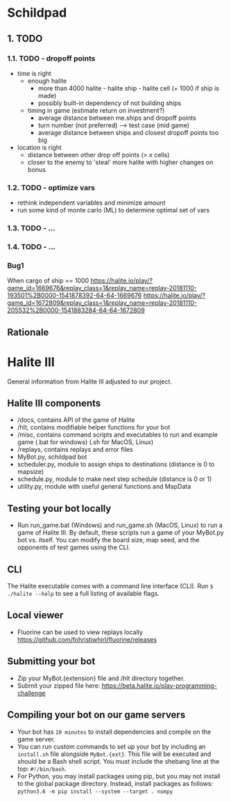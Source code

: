 # Schildpad
## 1. TODO
### 1.1. TODO - dropoff points
* time is right 
    * enough halite
        * more than 4000 halite - halite ship - halite cell (+ 1000 if ship is made)
        * possibly built-in dependency of not building ships
    * timing in game (estimate return on investment?)
        * average distance between me.ships and dropoff points 
        * turn number (not preferred) --> test case (mid game)
        * average distance between ships and closest dropoff points too big        
* location is right 
    * distance between other drop off points (> x cells)
    * closer to the enemy to 'steal' more halite with higher changes on bonus

### 1.2. TODO - optimize vars
* rethink independent variables and minimize amount 
* run some kind of monte carlo (ML) to determine optimal set of vars
### 1.3. TODO - ...
### 1.4. TODO - ...  
### Bug1
When cargo of ship == 1000
https://halite.io/play/?game_id=1669676&replay_class=1&replay_name=replay-20181110-193501%2B0000-1541878392-64-64-1669676
https://halite.io/play/?game_id=1672809&replay_class=1&replay_name=replay-20181110-205532%2B0000-1541883284-64-64-1672809


## Rationale
###

# Halite III
General information from Halite III adjusted to our project.

## Halite III components
* /docs, contains API of the game of Halite 
* /hlt, contains modifiable helper functions for your bot
* /misc, contains command scripts and executables to run and example game (.bat for windows) (.sh for MacOS, Linux)
* /replays, contains replays and error files
* MyBot.py, schildpad bot
* scheduler.py, module to assign ships to destinations (distance is 0 to mapsize)
* schedule.py, module to make next step schedule (distance is 0 or 1)
* utility.py, module with useful general functions and MapData

## Testing your bot locally
* Run run_game.bat (Windows) and run_game.sh (MacOS, Linux) to run a game of Halite III. By default, these scripts run a game of your MyBot.py bot vs. itself.  You can modify the board size, map seed, and the opponents of test games using the CLI.

## CLI
The Halite executable comes with a command line interface (CLI). Run `$ ./halite --help` to see a full listing of available flags.


## Local viewer
* Fluorine can be used to view replays locally https://github.com/fohristiwhirl/fluorine/releases

## Submitting your bot
* Zip your MyBot.{extension} file and /hlt directory together.
* Submit your zipped file here: https://beta.halite.io/play-programming-challenge

## Compiling your bot on our game servers
* Your bot has `10 minutes` to install dependencies and compile on the game server.
* You can run custom commands to set up your bot by including an `install.sh` file alongside `MyBot.{ext}`. This file will be executed and should be a Bash shell script. You must include the shebang line at the top: `#!/bin/bash`.
* For Python, you may install packages using pip, but you may not install to the global package directory. Instead, install packages as follows: `python3.6 -m pip install --system --target . numpy`